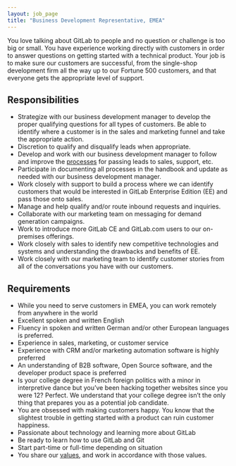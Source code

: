 ```yaml
---
layout: job_page
title: "Business Development Representative, EMEA"
---
```


You love talking about GitLab to people and no question or challenge is too big or small. You have experience working directly with customers in order to answer questions on getting started with a technical product. Your job is to make sure our customers are successful, from the single-shop development firm all the way up to our Fortune 500 customers, and that everyone gets the appropriate level of support.

## Responsibilities

* Strategize with our business development manager to develop the proper qualifying questions for all types of customers. Be able to identify where a customer is in the sales and marketing funnel and take the appropriate action.
* Discretion to qualify and disqualify leads when appropriate.
* Develop and work with our business development manager to follow and improve the [processes](https://about.gitlab.com/handbook/marketing/demand-generation/business-development/) for passing leads to sales, support, etc.
* Participate in documenting all processes in the handbook and update as needed with our business development manager.
* Work closely with support to build a process where we can identify customers that would be interested in GitLab Enterprise Edition (EE) and pass those onto sales.
* Manage and help qualify and/or route inbound requests and inquiries.
* Collaborate with our marketing team on messaging for demand generation campaigns.
* Work to introduce more GitLab CE and GitLab.com users to our on-premises offerings.
* Work closely with sales to identify new competitive technologies and systems and understanding the drawbacks and benefits of EE.
* Work closely with our marketing team to identify customer stories from all of the conversations you have with our customers.

## Requirements

* While you need to serve customers in EMEA, you can work remotely from anywhere in the world
* Excellent spoken and written English
* Fluency in spoken and written German and/or other European languages is preferred.
* Experience in sales, marketing, or customer service
* Experience with CRM and/or marketing automation software is highly preferred
* An understanding of B2B software, Open Source software, and the developer product space is preferred
* Is your college degree in French foreign politics with a minor in interpretive dance but you’ve been hacking together websites since you were 12? Perfect. We understand that your college degree isn’t the only thing that prepares you as a potential job candidate.
* You are obsessed with making customers happy. You know that the slightest trouble in getting started with a product can ruin customer happiness.
* Passionate about technology and learning more about GitLab
* Be ready to learn how to use GitLab and Git
* Start part-time or full-time depending on situation
* You share our [values](/handbook/values), and work in accordance with those values.
